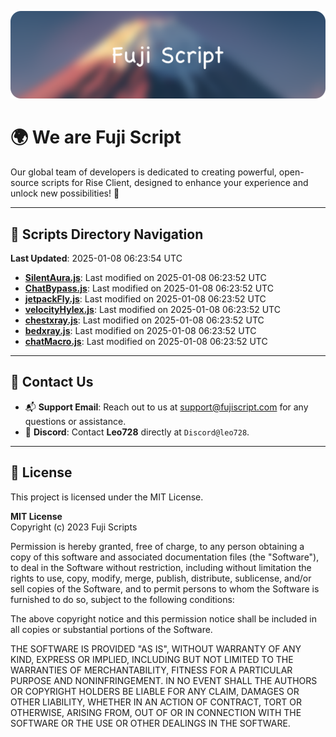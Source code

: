 ![Banner](.github/b.webp)

# 🌍 **We are Fuji Script**

Our global team of developers is dedicated to creating powerful, open-source scripts for Rise Client, designed to enhance your experience and unlock new possibilities! 🌟

---
<!-- SCRIPTS_NAVIGATION_START -->
## 📂 **Scripts Directory Navigation**

**Last Updated**: 2025-01-08 06:23:54 UTC

- **[SilentAura.js](scripts/SilentAura.js)**: Last modified on 2025-01-08 06:23:52 UTC
- **[ChatBypass.js](scripts/ChatBypass.js)**: Last modified on 2025-01-08 06:23:52 UTC
- **[jetpackFly.js](scripts/jetpackFly.js)**: Last modified on 2025-01-08 06:23:52 UTC
- **[velocityHylex.js](scripts/velocityHylex.js)**: Last modified on 2025-01-08 06:23:52 UTC
- **[chestxray.js](scripts/chestxray.js)**: Last modified on 2025-01-08 06:23:52 UTC
- **[bedxray.js](scripts/bedxray.js)**: Last modified on 2025-01-08 06:23:52 UTC
- **[chatMacro.js](scripts/chatMacro.js)**: Last modified on 2025-01-08 06:23:52 UTC

<!-- SCRIPTS_NAVIGATION_END -->

---

## 💬 **Contact Us**  
- 📬 **Support Email**: Reach out to us at [support@fujiscript.com](mailto:support@fujiscript.com) for any questions or assistance.  
- 💬 **Discord**: Contact **Leo728** directly at `Discord@leo728`.

---

## 📜 **License**

This project is licensed under the MIT License.  

**MIT License**  
Copyright (c) 2023 Fuji Scripts  

Permission is hereby granted, free of charge, to any person obtaining a copy of this software and associated documentation files (the "Software"), to deal in the Software without restriction, including without limitation the rights to use, copy, modify, merge, publish, distribute, sublicense, and/or sell copies of the Software, and to permit persons to whom the Software is furnished to do so, subject to the following conditions:  

The above copyright notice and this permission notice shall be included in all copies or substantial portions of the Software.  

THE SOFTWARE IS PROVIDED "AS IS", WITHOUT WARRANTY OF ANY KIND, EXPRESS OR IMPLIED, INCLUDING BUT NOT LIMITED TO THE WARRANTIES OF MERCHANTABILITY, FITNESS FOR A PARTICULAR PURPOSE AND NONINFRINGEMENT. IN NO EVENT SHALL THE AUTHORS OR COPYRIGHT HOLDERS BE LIABLE FOR ANY CLAIM, DAMAGES OR OTHER LIABILITY, WHETHER IN AN ACTION OF CONTRACT, TORT OR OTHERWISE, ARISING FROM, OUT OF OR IN CONNECTION WITH THE SOFTWARE OR THE USE OR OTHER DEALINGS IN THE SOFTWARE.  
